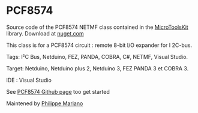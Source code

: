 PCF8574
=======

Source code of the PCF8574 NETMF class contained in the <a href="https://www.nuget.org/packages/WEBGE.Microtoolskit/" target="_blank">MicroToolsKit</a> library. Download at <a href="https://www.nuget.org" target="_blank">nuget.com</a>

This class is for a PCF8574 circuit : remote 8-bit I/O expander for I 2C-bus.


Tags: I²C Bus, Netduino, FEZ, PANDA, COBRA, C#, NETMF, Visual Studio.

Target: Netduino, Netduino plus 2, Netduino 3, FEZ PANDA 3 et COBRA 3.

IDE : Visual Studio


See <a href="http://webge.github.io/PCF8574/" target="_blank">PCF8574 Github page</a> too get started

Maintened by <a href="mailto:philippemariano@gmail.com">Philippe Mariano</a>

